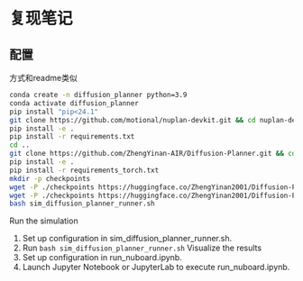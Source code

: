 # 复现笔记
## 配置
方式和readme类似
```sh
conda create -n diffusion_planner python=3.9
conda activate diffusion_planner
pip install "pip<24.1"
git clone https://github.com/motional/nuplan-devkit.git && cd nuplan-devkit
pip install -e .
pip install -r requirements.txt
cd ..
git clone https://github.com/ZhengYinan-AIR/Diffusion-Planner.git && cd Diffusion-Planner
pip install -e .
pip install -r requirements_torch.txt
mkdir -p checkpoints
wget -P ./checkpoints https://huggingface.co/ZhengYinan2001/Diffusion-Planner/resolve/main/args.json
wget -P ./checkpoints https://huggingface.co/ZhengYinan2001/Diffusion-Planner/resolve/main/model.pth
bash sim_diffusion_planner_runner.sh
```
Run the simulation
1. Set up configuration in sim_diffusion_planner_runner.sh.
2. Run `bash sim_diffusion_planner_runner.sh`
Visualize the results
1. Set up configuration in run_nuboard.ipynb.
2. Launch Jupyter Notebook or JupyterLab to execute run_nuboard.ipynb.
